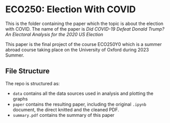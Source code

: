 # ECO250: Election With COVID

This is the folder containing the paper which the topic is about the election with COVID. The name of the paper is *Did COVID-19 Defeat Donald Trump? An Electoral Analysis for the 2020 US Election*

This paper is the final project of the course ECO250Y0 which is a summer abroad course taking place on the University of Oxford during 2023 Summer.

## File Structure

The repo is structured as:

- `data` contains all the data sources used in analysis and plotting the graphs
- `paper` contains the resulting paper, including the original `.ipynb` document, the direct knitted and the cleaned PDF.
- `summary.pdf` contains the summary of this paper